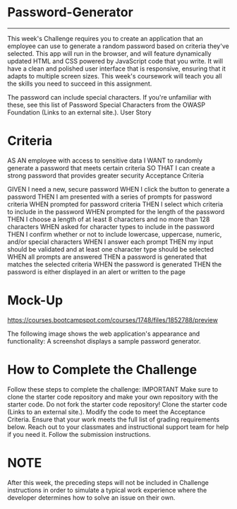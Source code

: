# Password-Generator
- - - - - - - - - - - - - - - - - - - - - - - - - - - - - - - - - - - - - 
This week's Challenge requires you to create an application that an employee can use to generate a random password based on criteria they've selected. This app will run in the browser, and will feature dynamically updated HTML and CSS powered by JavaScript code that you write. It will have a clean and polished user interface that is responsive, ensuring that it adapts to multiple screen sizes. This week's coursework will teach you all the skills you need to succeed in this assignment.

The password can include special characters. If you're unfamiliar with these, see this list of Password Special Characters from the OWASP Foundation (Links to an external site.).
User Story

# Criteria
AS AN employee with access to sensitive data
I WANT to randomly generate a password that meets certain criteria
SO THAT I can create a strong password that provides greater security
Acceptance Criteria

GIVEN I need a new, secure password
WHEN I click the button to generate a password
THEN I am presented with a series of prompts for password criteria
WHEN prompted for password criteria
THEN I select which criteria to include in the password
WHEN prompted for the length of the password
THEN I choose a length of at least 8 characters and no more than 128 characters
WHEN asked for character types to include in the password
THEN I confirm whether or not to include lowercase, uppercase, numeric, and/or special characters
WHEN I answer each prompt
THEN my input should be validated and at least one character type should be selected
WHEN all prompts are answered
THEN a password is generated that matches the selected criteria
WHEN the password is generated
THEN the password is either displayed in an alert or written to the page

# Mock-Up
https://courses.bootcampspot.com/courses/1748/files/1852788/preview

The following image shows the web application's appearance and functionality:
A screenshot displays a sample password generator.

# How to Complete the Challenge

Follow these steps to complete the challenge:
IMPORTANT
Make sure to clone the starter code repository and make your own repository with the starter code. Do not fork the starter code repository!
Clone the starter code (Links to an external site.).
Modify the code to meet the Acceptance Criteria.
Ensure that your work meets the full list of grading requirements below.
Reach out to your classmates and instructional support team for help if you need it.
Follow the submission instructions.

# NOTE

After this week, the preceding steps will not be included in Challenge instructions in order to simulate a typical work experience where the developer determines how to solve an issue on their own.